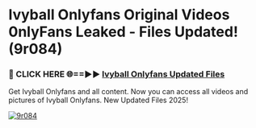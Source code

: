# Ivyball Onlyfans Original Videos 0nlyFans Leaked - Files Updated! (9r084)

<h3>🔴 CLICK HERE 🌐==►► <a href="https://tinyurl.com/ms9xzufz" rel="nofollow">Ivyball Onlyfans Updated Files</a></h3>

Get Ivyball Onlyfans and all content. Now you can access all videos and pictures of Ivyball Onlyfans. New Updated Files 2025!

[![9r084](https://i.imgur.com/ppqm5kG.gif)](https://tinyurl.com/ms9xzufz)

